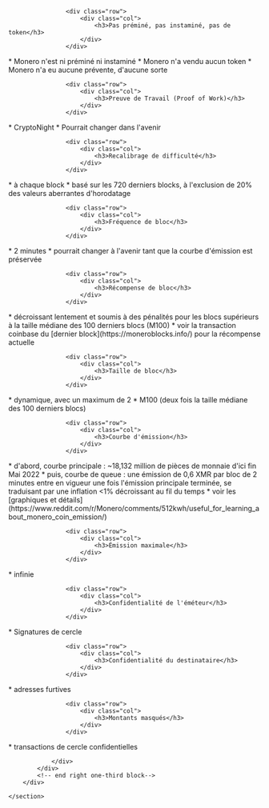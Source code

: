 <div class="about-monero">
    <section class="container">
        <div class="row">
            <!-- left two-thirds block-->
            <div class="full col-xs-12">
                <div class="info-block text-adapt">

                    <div class="row">
                        <div class="col">
                            <h3>Pas préminé, pas instaminé, pas de token</h3>
                        </div>
                    </div>

<div markdown="1">
* Monero n'est ni préminé ni instaminé
* Monero n'a vendu aucun token
* Monero n'a eu aucune prévente, d'aucune sorte
</div>

                    <div class="row">
                        <div class="col">
                            <h3>Preuve de Travail (Proof of Work)</h3>
                        </div>
                    </div>

<div markdown="1">
* CryptoNight
* Pourrait changer dans l'avenir
</div>

                    <div class="row">
                        <div class="col">
                            <h3>Recalibrage de difficulté</h3>
                        </div>
                    </div>

<div markdown="1">
* à chaque block
* basé sur les 720 derniers blocks, à l'exclusion de 20% des valeurs aberrantes d'horodatage
</div>

                    <div class="row">
                        <div class="col">
                            <h3>Fréquence de bloc</h3>
                        </div>
                    </div>

<div markdown="1">
* 2 minutes
* pourrait changer à l'avenir tant que la courbe d'émission est préservée
</div>

                    <div class="row">
                        <div class="col">
                            <h3>Récompense de bloc</h3>
                        </div>
                    </div>

<div markdown="1">
* décroissant lentement et soumis à des pénalités pour les blocs supérieurs à la taille médiane des 100 derniers blocs (M100)
* voir la transaction coinbase du [dernier block](https://moneroblocks.info/) pour la récompense actuelle
</div>

                    <div class="row">
                        <div class="col">
                            <h3>Taille de bloc</h3>
                        </div>
                    </div>

<div markdown="1">
* dynamique, avec un maximum de 2 * M100 (deux fois la taille médiane des 100 derniers blocs)
</div>

                    <div class="row">
                        <div class="col">
                            <h3>Courbe d'émission</h3>
                        </div>
                    </div>

<div markdown="1">
* d'abord, courbe principale : ~18,132 million de pièces de monnaie d'ici fin Mai 2022
* puis, courbe de queue : une émission de 0,6 XMR par bloc de 2 minutes entre en vigueur une fois l'émission principale terminée, se traduisant par une inflation <1% décroissant au fil du temps
* voir les [graphiques et détails](https://www.reddit.com/r/Monero/comments/512kwh/useful_for_learning_about_monero_coin_emission/)
</div>

                    <div class="row">
                        <div class="col">
                            <h3>Émission maximale</h3>
                        </div>
                    </div>

<div markdown="1">
* infinie
</div>

                    <div class="row">
                        <div class="col">
                            <h3>Confidentialité de l'éméteur</h3>
                        </div>
                    </div>

<div markdown="1">
* Signatures de cercle
</div>

                    <div class="row">
                        <div class="col">
                            <h3>Confidentialité du destinataire</h3>
                        </div>
                    </div>

<div markdown="1">
* adresses furtives
</div>

                    <div class="row">
                        <div class="col">
                            <h3>Montants masqués</h3>
                        </div>
                    </div>

<div markdown="1">
* transactions de cercle confidentielles
</div>

                </div>
            </div>
            <!-- end right one-third block-->
        </div>

    </section>
</div>
